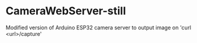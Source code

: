 # CameraWebServer-still
Modified version of Arduino ESP32 camera server to output image on 'curl &lt;url>/capture'
